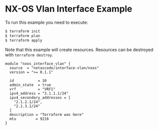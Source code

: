 <!-- BEGIN_TF_DOCS -->
# NX-OS Vlan Interface Example

To run this example you need to execute:

```bash
$ terraform init
$ terraform plan
$ terraform apply
```

Note that this example will create resources. Resources can be destroyed with `terraform destroy`.

```hcl
module "nxos_interface_vlan" {
  source  = "netascode/interface-vlan/nxos"
  version = ">= 0.1.1"

  id           = 10
  admin_state  = true
  vrf          = "VRF1"
  ipv4_address = "3.1.1.1/24"
  ipv4_secondary_addresses = [
    "2.1.2.1/24",
    "2.1.3.1/24"
  ]
  description = "Terraform was here"
  mtu         = 9216
}
```
<!-- END_TF_DOCS -->